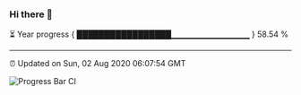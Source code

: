 ### Hi there 👋

⏳ Year progress { █████████████████▁▁▁▁▁▁▁▁▁▁▁▁▁ } 58.54 %

---

⏰ Updated on Sun, 02 Aug 2020 06:07:54 GMT

![Progress Bar CI](https://github.com/liununu/liununu/workflows/Progress%20Bar%20CI/badge.svg)
